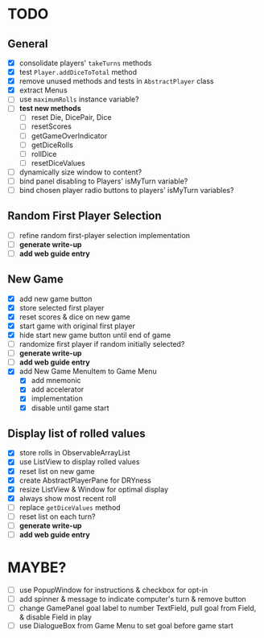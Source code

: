 # TODO
## General
* [x] consolidate players' `takeTurns` methods
* [x] test `Player.addDiceToTotal` method
* [x] remove unused methods and tests in `AbstractPlayer` class
* [x] extract Menus
* [ ] use `maximumRolls` instance variable?
* [ ] __test new methods__
    * [ ] reset Die, DicePair, Dice
    * [ ] resetScores
    * [ ] getGameOverIndicator
    * [ ] getDiceRolls
    * [ ] rollDice
    * [ ] resetDiceValues
* [ ] dynamically size window to content?
* [ ] bind panel disabling to Players' isMyTurn variable?
* [ ] bind chosen player radio buttons to players' isMyTurn variables?

## Random First Player Selection
* [ ] refine random first-player selection implementation
* [ ] __generate write-up__
* [ ] __add web guide entry__

## New Game
* [x] add new game button
* [x] store selected first player
* [x] reset scores & dice on new game
* [x] start game with original first player
* [x] hide start new game button until end of game
* [ ] randomize first player if random initially selected?
* [ ] __generate write-up__
* [ ] __add web guide entry__
* [x] add New Game MenuItem to Game Menu
    * [x] add mnemonic
    * [x] add accelerator
    * [x] implementation
    * [x] disable until game start

## Display list of rolled values
* [x] store rolls in ObservableArrayList
* [x] use ListView to display rolled values
* [x] reset list on new game
* [x] create AbstractPlayerPane for DRYness
* [x] resize ListView & Window for optimal display
* [x] always show most recent roll
* [ ] replace `getDiceValues` method
* [ ] reset list on each turn?
* [ ] __generate write-up__
* [ ] __add web guide entry__

# MAYBE?
* [ ] use PopupWindow for instructions & checkbox for opt-in
* [ ] add spinner & message to indicate computer's turn & remove button
* [ ] change GamePanel goal label to number TextField, pull goal from Field, & disable Field in play
* [ ] use DialogueBox from Game Menu to set goal before game start
